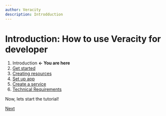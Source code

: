 ```yaml
---
author: Veracity 
description: Introdduction
---
```


# Introduction: How to use Veracity for developer

1. Introduction **<- You are here**
2. [Get started](getting-started.md)
3. [Creating resources](creating-resources.md)
4. [Set up app](set-up-app.md)
5. [Create a service](create-service.md)
6. [Technical Requirements](technical-requirements.md)

Now, lets start the tutorial!

[Next](getting-started.md)